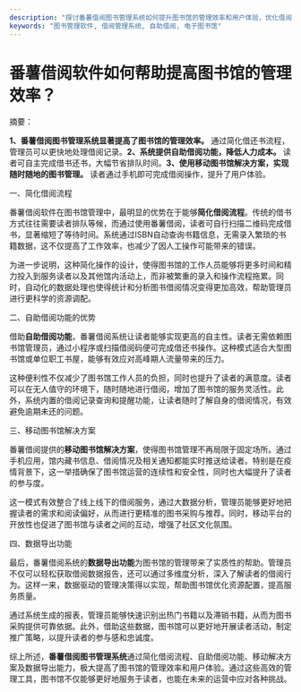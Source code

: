 ```yaml
---
description: "探讨番薯借阅图书管理系统如何提升图书馆的管理效率和用户体验，优化借阅流程。"
keywords: "图书管理软件, 借阅管理系统, 自助借阅, 电子图书馆"
---
```

# 番薯借阅软件如何帮助提高图书馆的管理效率？

摘要：

**1、番薯借阅图书管理系统显著提高了图书馆的管理效率。** 通过简化借还书流程，管理员可以更快地处理借阅记录。**2、系统提供自助借阅功能，降低人力成本。** 读者可自主完成借书还书，大幅节省排队时间。**3、使用移动图书馆解决方案，实现随时随地的图书管理。** 读者通过手机即可完成借阅操作，提升了用户体验。

一、简化借阅流程

番薯借阅软件在图书馆管理中，最明显的优势在于能够**简化借阅流程**。传统的借书方式往往需要读者排队等候，而通过使用番薯借阅，读者可自行扫描二维码完成借书，显著缩短了等待时间。系统通过ISBN自动查询书籍信息，无需录入繁琐的书籍数据，这不仅提高了工作效率，也减少了因人工操作可能带来的错误。

为进一步说明，这种简化操作的设计，使得图书馆的工作人员能够将更多时间和精力投入到服务读者以及其他馆内活动上，而非被繁重的录入和操作流程拖累。同时，自动化的数据处理也使得统计和分析图书借阅情况变得更加高效，帮助管理员进行更科学的资源调配。

二、自助借阅功能的优势

借助**自助借阅功能**，番薯借阅系统让读者能够实现更高的自主性。读者无需依赖图书馆管理员，通过小程序或扫描借阅码便可完成借还书操作。这种模式适合大型图书馆或单位职工书屋，能够有效应对高峰期人流量带来的压力。

这种便利性不仅减少了图书馆工作人员的负担，同时也提升了读者的满意度。读者可以在无人值守的环境下，随时随地进行借阅，增加了图书馆的服务灵活性。此外，系统内置的借阅记录查询和提醒功能，让读者随时了解自身的借阅情况，有效避免逾期未还的问题。

三、移动图书馆解决方案

番薯借阅提供的**移动图书馆解决方案**，使得图书馆管理不再局限于固定场所。通过手机应用，馆内藏书信息、借阅情况及相关通知都能实时推送给读者。特别是在疫情背景下，这一举措确保了图书馆运营的连续性和安全性，同时也大幅提升了读者的参与度。

这一模式有效整合了线上线下的借阅服务，通过大数据分析，管理员能够更好地把握读者的需求和阅读偏好，从而进行更精准的图书采购与推荐。同时，移动平台的开放性也促进了图书馆与读者之间的互动，增强了社区文化氛围。

四、数据导出功能

最后，番薯借阅系统的**数据导出功能**为图书馆的管理带来了实质性的帮助。管理员不仅可以轻松获取借阅数据报告，还可以通过多维度分析，深入了解读者的借阅行为。这样一来，数据驱动的管理决策得以实现，帮助图书馆优化资源配置，提高服务质量。

通过系统生成的报表，管理员能够快速识别出热门书籍以及滞销书籍，从而为图书采购提供可靠依据。此外，借助这些数据，图书馆可以更好地开展读者活动，制定推广策略，以提升读者的参与感和忠诚度。

综上所述，**番薯借阅图书管理系统**通过简化借阅流程、自助借阅功能、移动解决方案及数据导出能力，极大提高了图书馆的管理效率和用户体验。通过这些高效的管理工具，图书馆不仅能够更好地服务于读者，也能在未来的运营中应对各种挑战。
